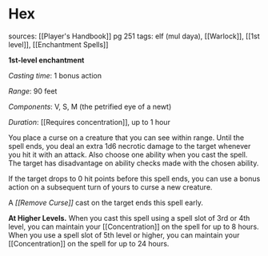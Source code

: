 # Hex
sources: [[Player's Handbook]] pg 251
tags: elf (mul daya), [[Warlock]], [[1st level]], [[Enchantment Spells]]

**1st-level enchantment**

*Casting time*: 1 bonus action

*Range*: 90 feet

*Components*: V, S, M (the petrified eye of a newt)

*Duration*: [[Requires concentration]], up to 1 hour

You place a curse on a creature that you can see within range. Until the spell ends, you deal an extra 1d6 necrotic damage to the target whenever you hit it with an attack. Also choose one ability when you cast the spell. The target has disadvantage on ability checks made with the chosen ability.

If the target drops to 0 hit points before this spell ends, you can use a bonus action on a subsequent turn of yours to curse a new creature.

A *[[Remove Curse]]* cast on the target ends this spell early.

**At Higher Levels.** When you cast this spell using a spell slot of 3rd or 4th level, you can maintain your [[Concentration]] on the spell for up to 8 hours. When you use a spell slot of 5th level or higher, you can maintain your [[Concentration]] on the spell for up to 24 hours.
